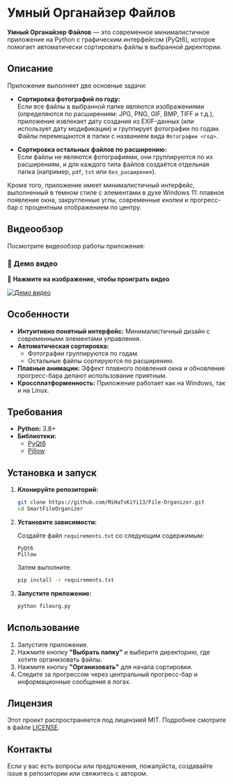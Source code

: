 # Умный Органайзер Файлов

**Умный Органайзер Файлов** — это современное минималистичное приложение на Python с графическим интерфейсом (PyQt6), которое помогает автоматически сортировать файлы в выбранной директории.

## Описание

Приложение выполняет две основные задачи:

- **Сортировка фотографий по году:**  
  Если все файлы в выбранной папке являются изображениями (определяются по расширениям: JPG, PNG, GIF, BMP, TIFF и т.д.), приложение извлекает дату создания из EXIF-данных (или использует дату модификации) и группирует фотографии по годам. Файлы перемещаются в папки с названием вида `Фотографии <год>`.

- **Сортировка остальных файлов по расширению:**  
  Если файлы не являются фотографиями, они группируются по их расширениям, и для каждого типа файлов создаётся отдельная папка (например, `pdf`, `txt` или `без_расширения`).

Кроме того, приложение имеет минималистичный интерфейс, выполненный в темном стиле с элементами в духе Windows 11: плавное появление окна, закругленные углы, современные кнопки и прогресс-бар с процентным отображением по центру.

## Видеообзор

Посмотрите видеообзор работы приложения:

### 🎥 Демо видео  
🔹 **Нажмите на изображение, чтобы проиграть видео**  

[![Демо видео](https://img.youtube.com/vi/AVlvxi1FvIg/0.jpg)](https://www.youtube.com/watch?v=AVlvxi1FvIg)


## Особенности

- **Интуитивно понятный интерфейс:** Минималистичный дизайн с современными элементами управления.
- **Автоматическая сортировка:**  
  - Фотографии группируются по годам.
  - Остальные файлы сортируются по расширению.
- **Плавные анимации:** Эффект плавного появления окна и обновление прогресс-бара делают использование приятным.
- **Кроссплатформенность:** Приложение работает как на Windows, так и на Linux.

## Требования

- **Python:** 3.8+
- **Библиотеки:**  
  - [PyQt6](https://pypi.org/project/PyQt6/)
  - [Pillow](https://pypi.org/project/Pillow/)

## Установка и запуск

1. **Клонируйте репозиторий:**

   ```bash
   git clone https://github.com/MiHaTsKiYi13/File-Organizer.git
   cd SmartFileOrganizer
   ```

2. **Установите зависимости:**

   Создайте файл `requirements.txt` со следующим содержимым:

   ```
   PyQt6
   Pillow
   ```

   Затем выполните:

   ```bash
   pip install -r requirements.txt
   ```

3. **Запустите приложение:**

   ```bash
   python fileorg.py
   ```

## Использование

1. Запустите приложение.
2. Нажмите кнопку **"Выбрать папку"** и выберите директорию, где хотите организовать файлы.
3. Нажмите кнопку **"Организовать"** для начала сортировки.
4. Следите за прогрессом через центральный прогресс-бар и информационные сообщения в логах.

## Лицензия

Этот проект распространяется под лицензией MIT. Подробнее смотрите в файле [LICENSE](LICENSE).

## Контакты

Если у вас есть вопросы или предложения, пожалуйста, создавайте issue в репозитории или свяжитесь с автором.
```
